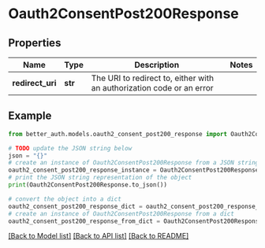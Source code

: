 # Oauth2ConsentPost200Response


## Properties

Name | Type | Description | Notes
------------ | ------------- | ------------- | -------------
**redirect_uri** | **str** | The URI to redirect to, either with an authorization code or an error | 

## Example

```python
from better_auth.models.oauth2_consent_post200_response import Oauth2ConsentPost200Response

# TODO update the JSON string below
json = "{}"
# create an instance of Oauth2ConsentPost200Response from a JSON string
oauth2_consent_post200_response_instance = Oauth2ConsentPost200Response.from_json(json)
# print the JSON string representation of the object
print(Oauth2ConsentPost200Response.to_json())

# convert the object into a dict
oauth2_consent_post200_response_dict = oauth2_consent_post200_response_instance.to_dict()
# create an instance of Oauth2ConsentPost200Response from a dict
oauth2_consent_post200_response_from_dict = Oauth2ConsentPost200Response.from_dict(oauth2_consent_post200_response_dict)
```
[[Back to Model list]](../README.md#documentation-for-models) [[Back to API list]](../README.md#documentation-for-api-endpoints) [[Back to README]](../README.md)


